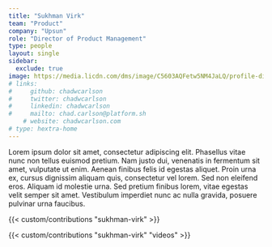 ```yaml
---
title: "Sukhman Virk"
team: "Product"
company: "Upsun"
role: "Director of Product Management"
type: people
layout: single
sidebar:
  exclude: true
image: https://media.licdn.com/dms/image/C5603AQFetw5NM4JaLQ/profile-displayphoto-shrink_800_800/0/1592977961384?e=1727913600&v=beta&t=MEOdFZ6tAiRjYc3Qx-CYXs7UKCXabgK-zjjzVdH_ec0
# links:
#     github: chadwcarlson
#     twitter: chadwcarlson
#     linkedin: chadwcarlson
#     mailto: chad.carlson@platform.sh
    # website: chadwcarlson.com
# type: hextra-home
---
```


Lorem ipsum dolor sit amet, consectetur adipiscing elit. Phasellus vitae nunc non tellus euismod pretium. Nam justo dui, venenatis in fermentum sit amet, vulputate ut enim. Aenean finibus felis id egestas aliquet. Proin urna ex, cursus dignissim aliquam quis, consectetur vel lorem. Sed non eleifend eros. Aliquam id molestie urna. Sed pretium finibus lorem, vitae egestas velit semper sit amet. Vestibulum imperdiet nunc ac nulla gravida, posuere pulvinar urna faucibus. 

<!-- excludeSearch -->
{{< custom/contributions "sukhman-virk" >}}

{{< custom/contributions "sukhman-virk" "videos" >}}
<!-- /excludeSearch -->

